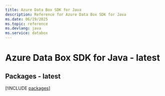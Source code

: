 ```yaml
---
title: Azure Data Box SDK for Java
description: Reference for Azure Data Box SDK for Java
ms.date: 06/19/2025
ms.topic: reference
ms.devlang: java
ms.service: databox
---
```

# Azure Data Box SDK for Java - latest
## Packages - latest
[!INCLUDE [packages](data-box-index.md)]